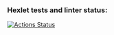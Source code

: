 ### Hexlet tests and linter status:
[![Actions Status](https://github.com/Wiezhx06/frontend-project-44/actions/workflows/hexlet-check.yml/badge.svg)](https://github.com/Wiezhx06/frontend-project-44/actions)